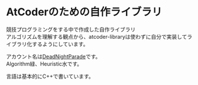 # AtCoderのための自作ライブラリ

競技プログラミングをする中で作成した自作ライブラリ<br>
アルゴリズムを理解する観点から、atcoder-libraryは使わずに自分で実装してライブラリ化するようにしています。

アカウント名は[DeadNightParade](https://atcoder.jp/users/DeadNightParade)です。<br>
Algorithm緑、Heuristic水です。

言語は基本的にC++で書いています。
